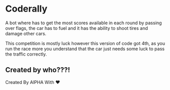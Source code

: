 # Coderally

A bot where has to get the most scores available in each round by passing over flags, the car has to fuel and it has the ability to shoot tires and damage other cars.

This competition is mostly luck however this version of code got 4th, as you run the race more you understand that the car just needs some luck to pass the traffic correctly.
## Created by who???!

Created By AlPHA With ❤️